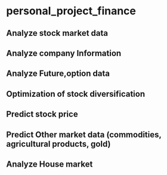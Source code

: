 # personal_project_finance

## Analyze stock market data
## Analyze company Information
## Analyze Future,option data
## Optimization of stock diversification
## Predict stock price
## Predict Other market data (commodities, agricultural products, gold)
## Analyze House market 
